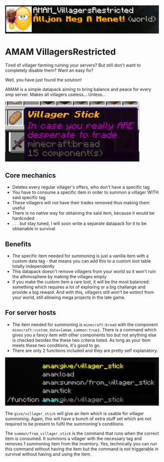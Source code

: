 ![Logo](https://raw.githubusercontent.com/RTamaasP/AMAM_VillagersRestricted/refs/heads/main/README%20img/1.png)

# AMAM VillagersRestricted

Tired of villager farming ruining your servers? But still don't want to completely disable them? Want an easy fix?

Well, you have just found the solution!

AMAM is a simple datapack aiming to bring balance and peace for every smp server. Makes all villagers useless... Unless...

![Logo](https://raw.githubusercontent.com/RTamaasP/AMAM_VillagersRestricted/refs/heads/main/README%20img/2.png)

## Core mechanics

- Deletes every regular villager's offers, who don't have a specific tag
- You have to consume a specific item in order to summon a villager WITH said specific tag
- These villagers will not have their trades removed thus making them useful
- There is no native way for obtaining the said item, because it would be hardcoded
- . . . but stay tuned, I will soon write a separate datapack for it to be obtainable in survival

## Benefits

- The specific item needed for summoning is just a vanilla item with a custom data tag - that means you can add this to a custom loot table totally independently
- This datapack doesn't remove villagers from your world so it won't ruin the athmosphere by making the villages empty
- If you make the custom item a rare loot, it will be the most balanced: something which requires a lot of exploring or a big challange and provide a big reward. And with this, villagers still won't be extinct from your world, still allowing mega projects in the late game.

## For server hosts

- The item needed for summoning is `minecraft:bread` with the component `minecraft:custom_data={amam_summon:true}`. There is a command which gives you a fancy item with other components too but not anything else is checked besides the these two criteria listed. As long as your item meets these two conditions, it's good to go.
- There are only 2 functions included and they are pretty self explanatory.

![Logo](https://raw.githubusercontent.com/RTamaasP/AMAM_VillagersRestricted/refs/heads/main/README%20img/3.png)

The `give/villager_stick` will give an item which is usable for villager summoning. Again, this will have a bunch of extra stuff set which are not required to be present to fulfil the summoning's conditions.

The `summon/from_villager_stick` is the command that runs when the correct item is consumed. It summons a villager with the necessary tag and removes 1 summoning item from the inventory. Yes, technically you can run this command without having the item but the command is not triggerable in survival without having and using the item.